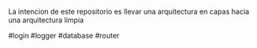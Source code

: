 La intencion de este repositorio es llevar una arquitectura en capas hacia una arquitectura limpia

#login
#logger
#database
#router
